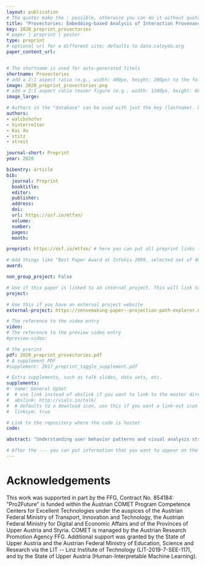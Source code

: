 ```yaml
---
layout: publication
# The quotes make the : possible, otherwise you can do it without quotes
title: "Provectories: Embedding-based Analysis of Interaction Provenance Data"
key: 2020_preprint_provectories
# paper | preprint | poster
type: preprint
# optional url for a different site; defaults to data.caleydo.org
paper_content_url: 


# The shortname is used for auto-generated titels
shortname: Provectories
# add a 2:1 aspect ratio (e.g., width: 400px, height: 200px) to the folder /assets/images/papers/
image: 2020_preprint_provectories.png
# add a 2:1 aspect ratio teaser figure (e.g., width: 1200px, height: 600px) to the folder /assets/images/papers/
image_large: 

# Authors in the "database" can be used with just the key (lastname). Others can be written properly.
authors:
- walchshofer
- hinterreiter
- Kai Xu
- stitz
- streit 

journal-short: Preprint
year: 2020

bibentry: article
bib:
  journal: Preprint
  booktitle: 
  editor: 
  publisher: 
  address: 
  doi: 
  url: https://osf.io/mtfxn/
  volume: 
  number: 
  pages: 
  month: 

preprint: https://osf.io/mtfxn/ # here you can put all preprint links (arxiv.org, osf.io,...)

# Add things like "Best Paper Award at InfoVis 2099, selected out of 4000 submissions"
award:

non_group_project: False

# Use if this paper is linked to an internal project. This will link to the project site
project: 

# Use this if you have an external project website
external-project: https://sensemaking-paper--projection-path-explorer.netlify.app/

# The reference to the video entry
video: 
# The reference to the preview video entry
#preview-video:

# the prerint
pdf: 2020_preprint_provectories.pdf
# A supplement PDF
#supplement: 2017_preprint_taggle_supplement.pdf

# Extra supplements, such as talk slides, data sets, etc.
supplements:
#- name: General UpSet
#  # use link instead of abslink if you want to link to the master directory
#  abslink: http://vials.io/talk/
#  # defaults to a download icon, use this if you want a link-out icon
#  linksym: true

# Link to the repository where the code is hostet
code: 

abstract: "Understanding user behavior patterns and visual analysis strategies is a long-standing challenge. Existing approaches rely largely on time-consuming manualprocesses such as interviews and the analysis of observational data. While it is technically possible to capture a history of user interactions and application states, it remains difficult to extract and describe analysis strategies based on interaction provenance. In this paper, we propose a novel visual approach to meta-analysis of interaction provenance.  We capture single and multiple user sessions as graphs of high-dimensional application states. Our meta-analysis is based on two different types of two-dimensional embeddings of these high-dimensional states: layouts based on (i) topology and (ii) attribute similarity. We applied these visualization approaches to synthetic and real user provenance data. From our visualizations, we were able to extract patterns for data types and analytical reasoning strategies."

# After the --- you can put information that you want to appear on the website using markdown formatting or HTML. A good example are acknowledgements, extra references, an erratum, etc.
---
```



# Acknowledgements

This work was supported in part by the FFG, Contract No. 854184: "Pro2Future" is funded within the Austrian COMET Program Competence Centers for Excellent Technologies under the auspices of the Austrian Federal Ministry of Transport, Innovation and Technology, the Austrian Federal Ministry for Digital and Economic Affairs and of the Provinces of Upper Austria and Styria. COMET is managed by the Austrian Research Promotion Agency FFG.
Additional support was granted by the State of Upper Austria and the Austrian Federal Ministry of Education, Science and Research via the LIT -- Linz Institute of Technology (LIT-2019-7-SEE-117), and by the State of Upper Austria (Human-Interpretable Machine Learning).